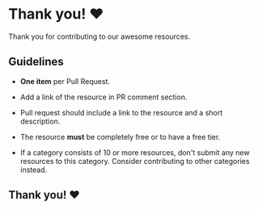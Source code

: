 # Thank you! ❤️

Thank you for contributing to our awesome resources.

## Guidelines

- **One item** per Pull Request.

- Add a link of the resource in PR comment section.
  
- Pull request should include a link to the resource and a short description.

- The resource **must** be completely free or to have a free tier.

- If a category consists of 10 or more resources, don't submit any new resources to this category. Consider contributing to other categories instead.

## Thank you! ❤️
